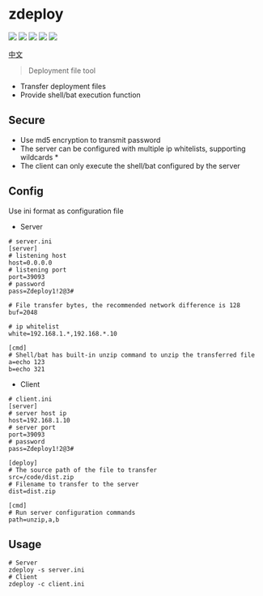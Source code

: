 # zdeploy
![](https://img.shields.io/github/license/cedar12/zdeploy)
![](https://img.shields.io/github/stars/cedar12/zdeploy)
![](https://img.shields.io/github/forks/cedar12/zdeploy)
![](https://img.shields.io/github/issues/cedar12/zdeploy)
![](https://img.shields.io/github/v/release/cedar12/zdeploy.svg)

[中文](https://github.com/cedar12/zdeploy/blob/master/readme_zh.md)
> Deployment file tool
* Transfer deployment files
* Provide shell/bat execution function

## Secure
* Use md5 encryption to transmit password
* The server can be configured with multiple ip whitelists, supporting wildcards *
* The client can only execute the shell/bat configured by the server

## Config
Use ini format as configuration file
- Server
```shell
# server.ini
[server]
# listening host
host=0.0.0.0
# listening port
port=39093
# password
pass=Zdeploy1!2@3#

# File transfer bytes, the recommended network difference is 128
buf=2048

# ip whitelist
white=192.168.1.*,192.168.*.10

[cmd]
# Shell/bat has built-in unzip command to unzip the transferred file
a=echo 123
b=echo 321
```
- Client
```shell
# client.ini
[server]
# server host ip
host=192.168.1.10
# server port
port=39093
# password
pass=Zdeploy1!2@3#

[deploy]
# The source path of the file to transfer
src=/code/dist.zip
# Filename to transfer to the server
dist=dist.zip

[cmd]
# Run server configuration commands
path=unzip,a,b
```

## Usage
```shell
# Server
zdeploy -s server.ini
# Client
zdeploy -c client.ini
```
